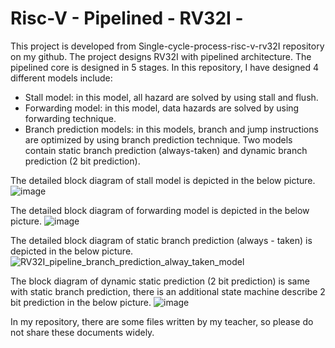 # Risc-V - Pipelined - RV32I -
This project is developed from Single-cycle-process-risc-v-rv32I repository on my github.
The project designs RV32I with pipelined architecture.
The pipelined core is designed in 5 stages. 
In this repository, I have designed 4 different models include:
  - Stall model: in this model, all hazard are solved by using stall and flush.
  - Forwarding model: in this model, data hazards are solved by using forwarding technique.
  - Branch prediction models: in this models, branch and jump instructions are optimized by using branch prediction technique. Two models contain static branch prediction (always-taken) and dynamic branch prediction (2 bit prediction).
    
The detailed block diagram of stall model is depicted in the below picture.
![image](https://github.com/Stork1323/Risc-V-Pipelined-RV32I-/assets/136346435/7c76f64d-d2dd-4e3c-b103-23eec925b33e)

The detailed block diagram of forwarding model is depicted in the below picture.
![image](https://github.com/Stork1323/Risc-V-Pipelined-RV32I-/assets/136346435/1931168b-d377-4fd8-a6bb-ac441b7074ef)

The detailed block diagram of static branch prediction (always - taken) is depicted in the below picture.
![RV32I_pipeline_branch_prediction_alway_taken_model](https://github.com/Stork1323/Risc-V-Pipelined-RV32I-/assets/136346435/2bb46602-b980-4718-a413-66f96afaf6ca)

The block diagram of dynamic static prediction (2 bit prediction) is same with static branch prediction, there is an additional state machine describe 2 bit prediction in the below picture.
![image](https://github.com/Stork1323/Risc-V-Pipelined-RV32I-/assets/136346435/16c3abd7-50cd-4bda-a92a-5eebe0260ea2)



In my repository, there are some files written by my teacher, so please do not share these documents widely.
